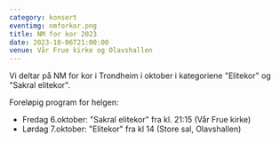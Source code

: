 ```yaml
---
category: konsert
eventimg: nmforkor.png
title: NM for kor 2023
date: 2023-10-06T21:00:00
venue: Vår Frue kirke og Olavshallen
---
```

V﻿i deltar på NM for kor i Trondheim i oktober i kategoriene "Elitekor" og "Sakral elitekor". 

Foreløpig program for helgen: 

* F﻿redag 6.oktober: "Sakral elitekor" fra kl. 21:15 (Vår Frue kirke)
* L﻿ørdag 7.oktober: "Elitekor" fra kl 14 (Store sal, Olavshallen)